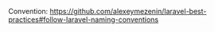 Convention: 
https://github.com/alexeymezenin/laravel-best-practices#follow-laravel-naming-conventions

